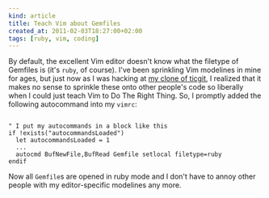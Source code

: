 ```yaml
---
kind: article
title: Teach Vim about Gemfiles
created_at: 2011-02-03T18:27:00+02:00
tags: [ruby, vim, coding]
---
```


By default, the excellent Vim editor doesn't know what the filetype of
Gemfiles is (it's `ruby`, of course). I've been sprinkling Vim modelines in
mine for ages, but just now as I was hacking at [my clone of
ticgit](https://github.com/ilkka/ticgit), I realized that it makes no sense to
sprinkle these onto other people's code so liberally when I could just teach
Vim to Do The Right Thing. So, I promptly added the following autocommand into
my `vimrc`:

<pre><code>
" I put my autocommands in a block like this
if !exists("autocommandsLoaded")
  let autocommandsLoaded = 1
  ...
  autocmd BufNewFile,BufRead Gemfile setlocal filetype=ruby
endif
</code></pre>

Now all `Gemfile`s are opened in ruby mode and I don't have to annoy other
people with my editor-specific modelines any more.

